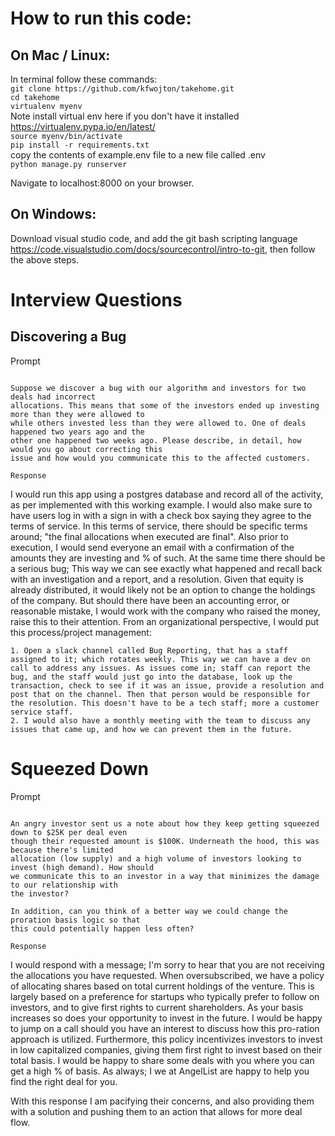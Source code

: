 # How to run this code: 

## On Mac / Linux: 

In terminal follow these commands: <br> 
`git clone https://github.com/kfwojton/takehome.git`  <br>
`cd takehome` <br>
`virtualenv myenv`<br> 
Note install virtual env here if you don't have it installed https://virtualenv.pypa.io/en/latest/<br>
`source myenv/bin/activate` <br>
`pip install -r requirements.txt`<br> 
copy the contents of example.env file to a new file called .env <br> 
`python manage.py runserver` <br>

Navigate to localhost:8000 on your browser. 

## On Windows: 

Download visual studio code, and add the git bash scripting language https://code.visualstudio.com/docs/sourcecontrol/intro-to-git, then follow the above steps. 


# Interview Questions 

## Discovering a Bug 

Prompt
~~~~~~

Suppose we discover a bug with our algorithm and investors for two deals had incorrect
allocations. This means that some of the investors ended up investing more than they were allowed to
while others invested less than they were allowed to. One of deals happened two years ago and the
other one happened two weeks ago. Please describe, in detail, how would you go about correcting this
issue and how would you communicate this to the affected customers.

Response
~~~~~~~~


I would run this app using a postgres database and record all of the activity, as per implemented with this working example. I would also make sure to have users log in with a sign in with a check box saying they agree to the terms of service. In this terms of service, there should be specific terms around; "the final allocations when executed are final". Also prior to execution, I would send everyone an email with a confirmation of the amounts they are investing and % of such. At the same time there should be a serious bug; This way we can see exactly what happened and recall back with an investigation and a report, and a resolution. Given that equity is already distributed, it would likely not be an option to change the holdings of the company. But should there have been an accounting error, or reasonable mistake, I would work with the company who raised the money, raise this to their attention. From an organizational perspective, I would put this process/project management:

    1. Open a slack channel called Bug Reporting, that has a staff assigned to it; which rotates weekly. This way we can have a dev on call to address any issues. As issues come in; staff can report the bug, and the staff would just go into the database, look up the transaction, check to see if it was an issue, provide a resolution and post that on the channel. Then that person would be responsible for the resolution. This doesn't have to be a tech staff; more a customer service staff.
    2. I would also have a monthly meeting with the team to discuss any issues that came up, and how we can prevent them in the future.

# Squeezed Down 
Prompt
~~~~~~

An angry investor sent us a note about how they keep getting squeezed down to $25K per deal even
though their requested amount is $100K. Underneath the hood, this was because there's limited
allocation (low supply) and a high volume of investors looking to invest (high demand). How should
we communicate this to an investor in a way that minimizes the damage to our relationship with
the investor?

In addition, can you think of a better way we could change the proration basis logic so that
this could potentially happen less often?

Response
~~~~~~~~

I would respond with a message; I'm sorry to hear that you are not receiving the allocations
you have requested. When oversubscribed, we have a policy of allocating shares based on total 
current holdings of the venture. This is largely based on a preference for startups who typically
prefer to follow on investors, and to give first rights to current shareholders. As your basis increases
so does your opportunity to invest in the future. I would be happy to jump on a call should you have 
an interest to discuss how this pro-ration approach is utilized. Furthermore, this policy 
incentivizes investors to invest in low capitalized companies, giving them first right to
invest based on their total basis. I would be happy to share some deals with you where you
can get a high % of basis. As always; I we at AngelList are happy to help you find the right deal for you.

With this response I am pacifying their concerns, and also providing them with a solution and pushing them 
to an action that allows for more deal flow. 

